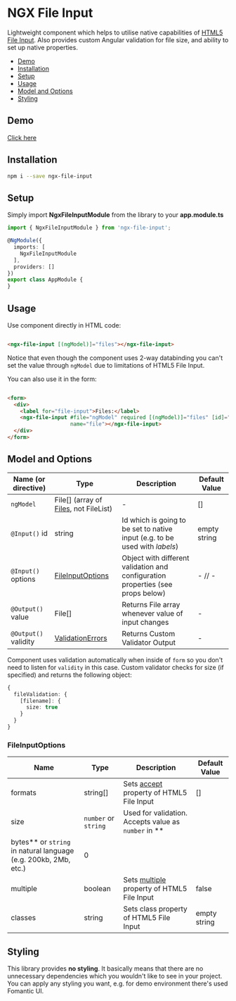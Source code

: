 # NGX File Input

Lightweight component which helps to utilise native capabilities
of [HTML5 File Input](https://developer.mozilla.org/en-US/docs/Web/HTML/Element/input/file). Also provides custom
Angular validation for file size, and ability to set up native properties.

- [Demo](#demo)
- [Installation](#installation)
- [Setup](#setup)
- [Usage](#usage)
- [Model and Options](#model-and-options)
- [Styling](#styling)

## Demo
[Click here](https://stepanzharychev.com:8000/file-input)

## Installation

```bash
npm i --save ngx-file-input
```

## Setup

Simply import **NgxFileInputModule** from the library to your **app.module.ts**

```typescript
import { NgxFileInputModule } from 'ngx-file-input';

@NgModule({
  imports: [
    NgxFileInputModule
  ],
  providers: []
})
export class AppModule {
}
```

## Usage

Use component directly in HTML code:

```html

<ngx-file-input [(ngModel)]="files"></ngx-file-input>
```

Notice that even though the component uses 2-way databinding you can't set the value through `ngModel` due to
limitations of HTML5 File Input.

You can also use it in the form:

```html

<form>
  <div>
    <label for="file-input">Files:</label>
    <ngx-file-input #file="ngModel" required [(ngModel)]="files" [id]="'file-input'" [options]="fileOptions"
                    name="file"></ngx-file-input>
  </div>
</form>
```

## Model and Options

Name (or directive) | Type | Description | Default Value
--- | --- | --- | ---
`ngModel` | File[] (array of [Files](https://developer.mozilla.org/en-US/docs/Web/API/File), not FileList) | - | []
`@Input()` id | string | Id which is going to be set to native input (e.g. to be used with *labels*) | empty string
`@Input()` options | [FileInputOptions](#FileInputOptions) | Object with different validation and configuration properties (see props below) | - // -
`@Output()` value | File[] | Returns File array whenever value of input changes | -
`@Output()` validity | [ValidationErrors](https://angular.io/api/forms/ValidationErrors) | Returns Custom Validator Output  | -

Component uses validation automatically when inside of `form` so you don't need to listen for `validity` in this case.
Custom validator checks for size (if specified) and returns the following object:

```typescript
{
  fileValidation: {
    [filename]: {
      size: true
    }
  }
}
```

### FileInputOptions

Name | Type | Description | Default Value
--- | --- | --- | ---
formats | string[] | Sets [accept](https://developer.mozilla.org/en-US/docs/Web/HTML/Element/input/file#htmlattrdefaccept) property of HTML5 File Input | []
size | `number` or `string` | Used for validation. Accepts value as `number` in **
bytes** or `string` in natural language (e.g. 200kb, 2Mb, etc.) | 0
multiple | boolean | Sets [multiple](https://developer.mozilla.org/en-US/docs/Web/HTML/Element/input/file#htmlattrdefmultiple) property of HTML5 File Input | false
classes | string | Sets class property of HTML5 File Input | empty string

## Styling

This library provides **no styling**. It basically means that there are no unnecessary dependencies which you wouldn't
like to see in your project. You can apply any styling you want, e.g. for demo environment there's used Fomantic UI.
